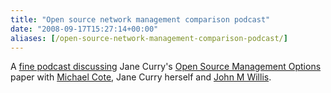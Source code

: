 ```yaml
---
title: "Open source network management comparison podcast"
date: "2008-09-17T15:27:14+00:00"
aliases: [/open-source-network-management-comparison-podcast/]
---
```


A [fine podcast discussing](http://www.redmonk.com/cote/2008/09/12/it-management-018/) Jane Curry's [Open Source Management Options](http://www.skills-1st.co.uk/papers/jane/open_source_mgmt_options.pdf) paper with [Michael Cote](http://www.redmonk.com/cote/), Jane Curry herself and [John M Willis](http://www.johnmwillis.com/).
